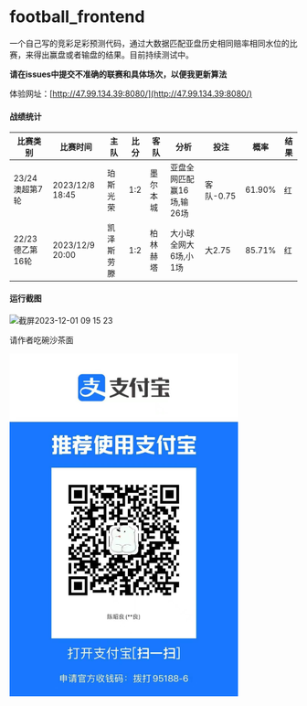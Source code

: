 # football_frontend


一个自己写的竞彩足彩预测代码，通过大数据匹配亚盘历史相同赔率相同水位的比赛，来得出赢盘或者输盘的结果。目前持续测试中。

**请在issues中提交不准确的联赛和具体场次，以便我更新算法**

体验网址：[http://47.99.134.39:8080/](http://47.99.134.39:8080/)

#### 战绩统计

| 比赛类别        | 比赛时间            | 主队    | 比分  | 客队   | 分析              | 投注      | 概率     | 结果 |
|-------------|-----------------|-------|-----|------|-----------------|---------|--------|----|
| 23/24澳超第7轮  | 2023/12/8 18:45 | 珀斯光荣  | 1:2 | 墨尔本城 | 亚盘全网匹配赢16场,输26场 | 客队-0.75 | 61.90% | 红  |
| 22/23德乙第16轮 | 2023/12/9 20:00 | 凯泽斯劳滕 | 1:2 | 柏林赫塔 | 大小球全网大6场,小1场    | 大2.75   | 85.71% | 红  |

#### 运行截图

<img width="331" alt="截屏2023-12-01 09 15 23" src="https://github.com/czl0325/football_frontend/assets/2100549/9872603c-1b9d-4760-aa26-0d1d44c03091">

请作者吃碗沙茶面

<img width="400" height="600" src="./src/assets/images/alipay.jpg" alt="">
